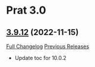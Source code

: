 # Prat 3.0

## [3.9.12](https://github.com/Legacy-of-Sylvanaar/prat-3-0/tree/3.9.12) (2022-11-15)
[Full Changelog](https://github.com/Legacy-of-Sylvanaar/prat-3-0/compare/3.9.11...3.9.12) [Previous Releases](https://github.com/Legacy-of-Sylvanaar/prat-3-0/releases)

- Update toc for 10.0.2  
